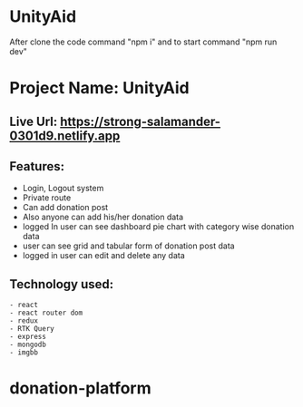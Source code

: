 # UnityAid

After clone the code command "npm i" and to start command "npm run dev"

# Project Name: UnityAid

## Live Url: https://strong-salamander-0301d9.netlify.app

## Features:

- Login, Logout system
- Private route
- Can add donation post
- Also anyone can add his/her donation data
- logged In user can see dashboard pie chart with category wise donation data
- user can see grid and tabular form of donation post data
- logged in user can edit and delete any data

## Technology used:

    - react
    - react router dom
    - redux
    - RTK Query
    - express
    - mongodb
    - imgbb
# donation-platform
